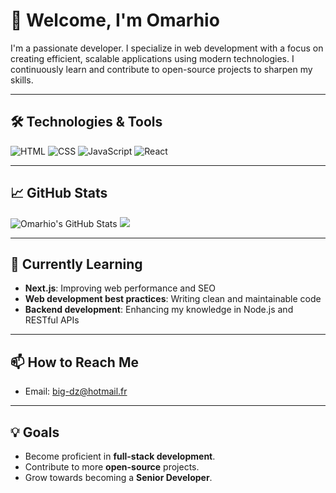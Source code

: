 # 👋 Welcome, I'm Omarhio

I'm a passionate developer. I specialize in web development with a focus on creating efficient, scalable applications using modern technologies. I continuously learn and contribute to open-source projects to sharpen my skills.

---

## 🛠️ Technologies & Tools

![HTML](https://img.shields.io/badge/HTML-E34F26?style=for-the-badge&logo=html5&logoColor=white)
![CSS](https://img.shields.io/badge/CSS-1572B6?style=for-the-badge&logo=css3&logoColor=white)
![JavaScript](https://img.shields.io/badge/JavaScript-F7DF1E?style=for-the-badge&logo=javascript&logoColor=black)
![React](https://img.shields.io/badge/React-20232A?style=for-the-badge&logo=react&logoColor=61DAFB)

---

## 📈 GitHub Stats

![Omarhio's GitHub Stats](https://github-readme-stats.vercel.app/api?username=Omarhio&show_icons=true&theme=dark)
![](https://github-readme-stats.vercel.app/api/top-langs/?username=Omarhio&theme=dark&hide_border=false&include_all_commits=false&count_private=true&layout=compact)

---

## 🌱 Currently Learning

- **Next.js**: Improving web performance and SEO
- **Web development best practices**: Writing clean and maintainable code
- **Backend development**: Enhancing my knowledge in Node.js and RESTful APIs

---

## 📫 How to Reach Me

- Email: [big-dz@hotmail.fr](mailto:omarhio@example.com)

---

## 💡 Goals

- Become proficient in **full-stack development**.
- Contribute to more **open-source** projects.
- Grow towards becoming a **Senior Developer**.
